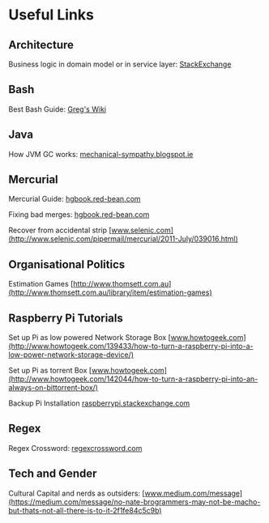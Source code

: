 # Useful Links

## Architecture
Business logic in domain model or in service layer:
[StackExchange](http://programmers.stackexchange.com/questions/218011/how-accurate-is-business-logic-should-be-in-a-service-not-in-a-model)

## Bash
Best Bash Guide:
[Greg's Wiki](http://mywiki.wooledge.org/BashGuide)

## Java
How JVM GC works:
[mechanical-sympathy.blogspot.ie](http://mechanical-sympathy.blogspot.ie/2013/07/java-garbage-collection-distilled.html)

## Mercurial
Mercurial Guide:
[hgbook.red-bean.com](http://hgbook.red-bean.com)

Fixing bad merges:
[hgbook.red-bean.com](http://hgbook.red-bean.com/read/finding-and-fixing-mistakes.html#id392218)

Recover from accidental strip
[www.selenic.com](http://www.selenic.com/pipermail/mercurial/2011-July/039016.html)

## Organisational Politics
Estimation Games
[http://www.thomsett.com.au](http://www.thomsett.com.au/library/item/estimation-games)

## Raspberry Pi Tutorials
Set up Pi as low powered Network Storage Box
[www.howtogeek.com](http://www.howtogeek.com/139433/how-to-turn-a-raspberry-pi-into-a-low-power-network-storage-device/)

Set up Pi as torrent Box
[www.howtogeek.com](http://www.howtogeek.com/142044/how-to-turn-a-raspberry-pi-into-an-always-on-bittorrent-box/)

Backup Pi Installation
[raspberrypi.stackexchange.com](http://raspberrypi.stackexchange.com/questions/311/how-do-i-backup-my-raspberry-pi)

## Regex
Regex Crossword:
[regexcrossword.com](http://regexcrossword.com/)

## Tech and Gender
Cultural Capital and nerds as outsiders:
[www.medium.com/message](https://medium.com/message/no-nate-brogrammers-may-not-be-macho-but-thats-not-all-there-is-to-it-2f1fe84c5c9b)
